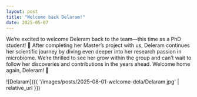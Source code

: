 ```yaml
---
layout: post
title: "Welcome back Delaram!"
date: 2025-05-07
---
```


We’re excited to welcome Deleram back to the team—this time as a PhD student! 🎉 After completing her Master’s project with us, Deleram continues her scientific journey by diving even deeper into her research passion in microbiome. We’re thrilled to see her grow within the group and can’t wait to follow her discoveries and contributions in the years ahead. Welcome home again, Deleram! 🌟

![Delaram]({{ '/images/posts/2025-08-01-welcome-dela/Delaram.jpg' | relative_url }})